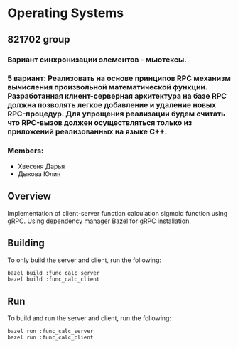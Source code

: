 # Operating Systems


## 821702 group
### Вариант синхронизации элементов - мьютексы.
### 5 вариант: Реализовать на основе принципов RPC механизм вычисления произвольной математической функции. Разработанная клиент-серверная архитектура на базе RPC должна позволять легкое добавление и удаление новых RPC-процедур. Для упрощения реализации будем считать что RPC-вызов должен осуществляться только из приложений реализованных на языке С++.
### Members:
- Хвесеня Дарья
- Дыкова Юлия

## Overview
Implementation of client-server function calculation sigmoid function using gRPC.
Using dependency manager Bazel for gRPC installation. 

## Building
To only build the server and client, run the following:
```
bazel build :func_calc_server
bazel build :func_calc_client
```

## Run
To build and run the server and client, run the following:
```
bazel run :func_calc_server
bazel run :func_calc_client
```
